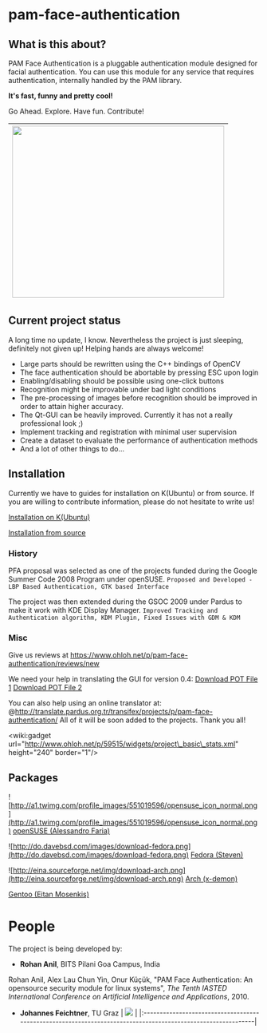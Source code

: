 # pam-face-authentication
## What is this about? ##
PAM Face Authentication is a pluggable authentication module designed for facial authentication. You can use this module for any service that requires authentication, internally handled by the PAM library.

**It's fast, funny and pretty cool!**

Go Ahead. Explore. Have fun. Contribute!

| <a href='http://www.youtube.com/watch?feature=player_embedded&v=PhReQgyprLg' target='_blank'><img src='http://img.youtube.com/vi/PhReQgyprLg/0.jpg' width='425' height=344 /></a> |
|:----------------------------------------------------------------------------------------------------------------------------------------------------------------------------------|

## Current project status ##

A long time no update, I know. Nevertheless the project is just sleeping, definitely not given up! Helping hands are always welcome!

  * Large parts should be rewritten using the C++ bindings of OpenCV
  * The face authentication should be abortable by pressing ESC upon login
  * Enabling/disabling should be possible using one-click buttons
  * Recognition might be improvable under bad light conditions
  * The pre-processing of images before recognition should be improved in order to attain higher accuracy.
  * The Qt-GUI can be heavily improved. Currently it has not a really professional look ;)
  * Implement tracking and registration with minimal user supervision
  * Create a dataset to evaluate the performance of authentication methods
  * And a lot of other things to do...

## Installation ##

Currently we have to guides for installation on K(Ubuntu) or from source.
If you are willing to contribute information, please do not hesitate to write us!

[Installation on K(Ubuntu)](https://code.google.com/p/pam-face-authentication/wiki/WikiInstallationGuide)

[Installation from source](https://code.google.com/p/pam-face-authentication/wiki/WikiInstallationFromSource)

### History ###

PFA proposal was selected as one of the projects funded during the Google Summer Code 2008 Program under openSUSE.
` Proposed and Developed - LBP Based Authentication, GTK based Interface `

The project was then extended during the GSOC 2009 under Pardus to make it work with KDE Display Manager.
` Improved Tracking and Authentication algorithm, KDM Plugin, Fixed Issues with GDM & KDM `

### Misc ###

Give us reviews at https://www.ohloh.net/p/pam-face-authentication/reviews/new

We need your help in translating the GUI for version 0.4:
[Download POT File 1](http://pam-face-authentication.googlecode.com/svn/trunk/translation/0.4/pam_face_authentication.pot)
[Download POT File 2](http://pam-face-authentication.googlecode.com/svn/trunk/translation/0.4/qt_facetrainer.pot)

You can also help using an online translator at:
@http://translate.pardus.org.tr/transifex/projects/p/pam-face-authentication/
All of it will be soon added to the projects. Thank you all!

&lt;wiki:gadget url="http://www.ohloh.net/p/59515/widgets/project\_basic\_stats.xml" height="240" border="1"/&gt;

## Packages ##

![http://a1.twimg.com/profile_images/551019596/opensuse_icon_normal.png](http://a1.twimg.com/profile_images/551019596/opensuse_icon_normal.png) [openSUSE (Alessandro Faria)](http://software.opensuse.org/search?baseproject=ALL&p=1&q=pam-face-authentication)

![http://do.davebsd.com/images/download-fedora.png](http://do.davebsd.com/images/download-fedora.png) [Fedora (Steven)](http://forums.fedoraforum.org/showthread.php?p=1355399)

![http://eina.sourceforge.net/img/download-arch.png](http://eina.sourceforge.net/img/download-arch.png) [Arch (x-demon)](http://aur.archlinux.org/packages.php?ID=31088)

[Gentoo (Eitan Mosenkis)](http://bugs.gentoo.org/261902)

# People #

The project is being developed by:

  * **Rohan Anil**, BITS Pilani Goa Campus, India

Rohan Anil, Alex Lau Chun Yin, Onur Küçük, "PAM Face Authentication: An opensource  security module for linux systems", _The Tenth IASTED International Conference on Artificial Intelligence and Applications_, 2010.

  * **Johannes Feichtner**, TU Graz
| [![](http://portal.tugraz.at/portal/page/portal/Files/BDR/CD/images/Logo_TU_Graz.png)](http://www.tugraz.at) |
|:-------------------------------------------------------------------------------------------------------------|
